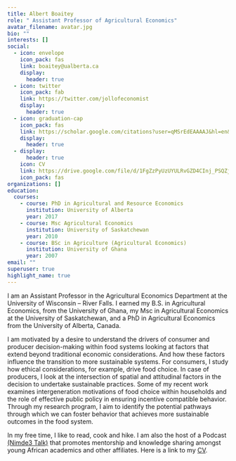 ```yaml
---
title: Albert Boaitey
role: " Assistant Professor of Agricultural Economics"
avatar_filename: avatar.jpg
bio: ""
interests: []
social:
  - icon: envelope
    icon_pack: fas
    link: boaitey@ualberta.ca
    display:
      header: true
  - icon: twitter
    icon_pack: fab
    link: https://twitter.com/jollofeconomist
    display:
      header: true
  - icon: graduation-cap
    icon_pack: fas
    link: https://scholar.google.com/citations?user=qMSrEdEAAAAJ&hl=en&oi=ao
    display:
      header: true
  - display:
      header: true
    icon: CV
    link: https://drive.google.com/file/d/1FgZzPyUzUYULRvGZD4CInj_PSQZjxFem/view?usp=sharing
    icon_pack: fas
organizations: []
education:
  courses:
    - course: PhD in Agricultural and Resource Economics
      institution: University of Alberta
      year: 2017
    - course: Msc Agricultural Economics
      institution: University of Saskatchewan
      year: 2010
    - course: BSc in Agriculture (Agricultural Economics)
      institution: University of Ghana
      year: 2007
email: ""
superuser: true
highlight_name: true
---
```

<!--StartFragment-->

I am an Assistant Professor in the Agricultural Economics Department at the University of Wisconsin – River Falls. I earned my B.S. in Agricultural Economics, from the University of Ghana, my Msc in Agricultural Economics at the University of Saskatchewan, and a PhD in Agricultural Economics from the University of Alberta, Canada.

<!--EndFragment-->

I am motivated by a desire to understand the drivers of consumer and producer decision-making within food systems looking at factors that extend beyond traditional economic considerations. And how these factors influence the transition to more sustainable systems. For consumers, I study how ethical considerations, for example, drive food choice. In case of producers, I look at the intersection of spatial and attitudinal factors in the decision to undertake sustainable practices. Some of my recent work examines intergeneration motivations of food choice within households and the role of effective public policy in ensuring incentive compatible behavior. Through my research program, I aim to identify the potential  pathways through which we can foster behavior that achieves more sustainable outcomes in the food system.

In my free time, I like to read, cook and hike.  I am also the host of a Podcast [(Nimde3 Talk)](https://open.spotify.com/show/3ZmcH9lZBe551GpSAS7Ynu) that promotes mentorship and knowledge sharing amongst young African academics and other affiliates. Here is a link to my [CV](https://drive.google.com/file/d/1FgZzPyUzUYULRvGZD4CInj_PSQZjxFem/view?usp=sharing).